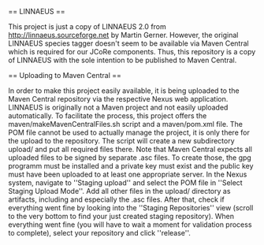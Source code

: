 == LINNAEUS ==

This project is just a copy of LINNAEUS 2.0 from http://linnaeus.sourceforge.net by Martin Gerner. However, the original LINNAEUS species tagger doesn't seem to be available via Maven Central which is required for our JCoRe components. Thus, this repository is a copy of LINNAEUS with the sole intention to be published to Maven Central.

== Uploading to Maven Central ==

In order to make this project easily available, it is being uploaded to the Maven Central repository via the respective Nexus web application. LINNAEUS is originally not a Maven project and not easily uploaded automatically. To facilitate the process, this project offers the maven/makeMavenCentralFiles.sh script and a maven/pom.xml file. The POM file cannot be used to actually manage the project, it is only there for the upload to the repository. The script will create a new subdirectory upload/ and put all required files there. Note that Maven Central expects all uploaded files to be signed by separate .asc files. To create those, the gpg programm must be installed and a private key must exist and the public key must have been uploaded to at least one appropriate server. In the Nexus system, navigate to ''Staging upload'' and select the POM file in ''Select Staging Upload Mode''. Add all other files in the upload/ directory as artifacts, including and especially the .asc files. After that, check if everything went fine by looking into the ''Staging Repositories'' view (scroll to the very bottom to find your just created staging repository). When everything went fine (you will have to wait a moment for validation process to complete), select your repository and click ''release''.